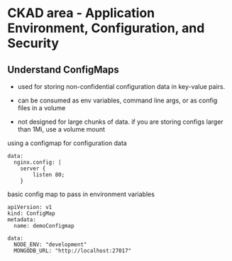 # CKAD area - Application Environment, Configuration, and Security 

## Understand ConfigMaps 
- used for storing non-confidential configuration data in key-value pairs. 
- can be consumed as env variables, command line args, or as config files in a volume 

- not designed for large chunks of data. if you are storing configs larger than 1Mi, use a volume mount 

using a configmap for configuration data

```
data:
  nginx.config: | 
    server { 
        listen 80;
    }
```


basic config map to pass in environment variables 

```
apiVersion: v1
kind: ConfigMap
metadata:
  name: demoConfigmap

data:
  NODE_ENV: "development"
  MONGODB_URL: "http://localhost:27017"
```